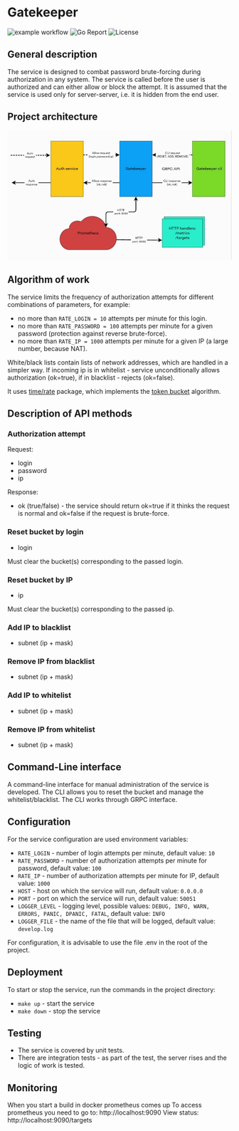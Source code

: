# Gatekeeper
![example workflow](https://github.com/maypok86/gatekeeper/actions/workflows/test.yml/badge.svg)
![Go Report](https://goreportcard.com/badge/github.com/maypok86/gatekeeper)
![License](https://img.shields.io/badge/license-MIT-green)

## General description
The service is designed to combat password brute-forcing during authorization in any system.
The service is called before the user is authorized and can either allow or block the attempt.
It is assumed that the service is used only for server-server, i.e. it is hidden from the end user.

## Project architecture
<img src="assets/architecture.jpg">

## Algorithm of work
The service limits the frequency of authorization attempts for different combinations of parameters, for example:
* no more than `RATE_LOGIN = 10` attempts per minute for this login.
* no more than `RATE_PASSWORD = 100` attempts per minute for a given password (protection against reverse brute-force).
* no more than `RATE_IP = 1000` attempts per minute for a given IP (a large number, because NAT).

White/black lists contain lists of network addresses, which are handled in a simpler way.
If incoming ip is in whitelist - service unconditionally allows authorization (ok=true), if in blacklist - rejects (ok=false).

It uses [time/rate](https://pkg.go.dev/golang.org/x/time/rate) package, which implements the [token bucket](https://en.wikipedia.org/wiki/Token_bucket) algorithm.

## Description of API methods

### Authorization attempt
Request:
* login
* password
* ip

Response:
* ok (true/false) - the service should return ok=true if it thinks the request is normal
and ok=false if the request is brute-force.

### Reset bucket by login
* login

Must clear the bucket(s) corresponding to the passed login.

### Reset bucket by IP
* ip

Must clear the bucket(s) corresponding to the passed ip.

### Add IP to blacklist
* subnet (ip + mask)

### Remove IP from blacklist
* subnet (ip + mask)

### Add IP to whitelist
* subnet (ip + mask)

### Remove IP from whitelist
* subnet (ip + mask)

## Command-Line interface
A command-line interface for manual administration of the service is developed.
The CLI allows you to reset the bucket and manage the whitelist/blacklist.
The CLI works through GRPC interface.

## Configuration
For the service configuration are used environment variables:
* `RATE_LOGIN` - number of login attempts per minute, default value: `10 `
* `RATE_PASSWORD` - number of authorization attempts per minute for password, default value: `100`
* `RATE_IP` - number of authorization attempts per minute for IP, default value: `1000`
* `HOST` - host on which the service will run, default value: `0.0.0.0`
* `PORT` - port on which the service will run, default value: `50051`
* `LOGGER_LEVEL` - logging level, possible values: `DEBUG, INFO, WARN, ERRORS, PANIC, DPANIC, FATAL`, default value: `INFO`
* `LOGGER_FILE` - the name of the file that will be logged, default value: `develop.log`

For configuration, it is advisable to use the file .env in the root of the project.

## Deployment
To start or stop the service, run the commands in the project directory:
* `make up` - start the service
* `make down` - stop the service

## Testing
* The service is covered by unit tests.
* There are integration tests - as part of the test, the server rises and the logic of work is tested.

## Monitoring
When you start a build in docker prometheus comes up
To access prometheus you need to go to: http://localhost:9090
View status: http://localhost:9090/targets

